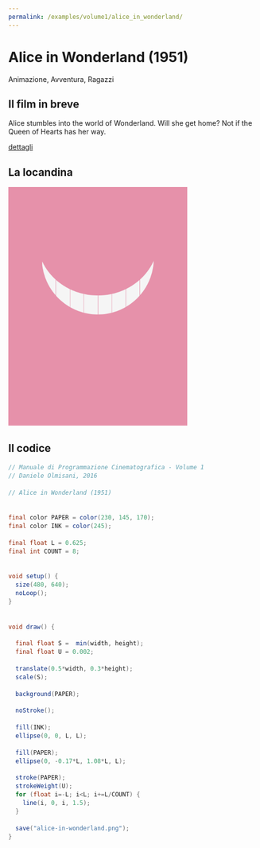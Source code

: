 ```yaml
---
permalink: /examples/volume1/alice_in_wonderland/
---
```

# Alice in Wonderland (1951)

Animazione, Avventura, Ragazzi

## Il film in breve
Alice stumbles into the world of Wonderland. Will she get home? Not if the Queen of Hearts has her way.

[dettagli](https://www.imdb.com/title/tt0043274/)

## La locandina
<img src="alice-in-wonderland.png"  width="360px" title="Alice in Wonderland">


## Il codice
```java
// Manuale di Programmazione Cinematografica - Volume 1
// Daniele Olmisani, 2016

// Alice in Wonderland (1951)


final color PAPER = color(230, 145, 170);
final color INK = color(245);

final float L = 0.625;
final int COUNT = 8;


void setup() {
  size(480, 640);
  noLoop();
}


void draw() {
  
  final float S =  min(width, height);
  final float U = 0.002;
  
  translate(0.5*width, 0.3*height);
  scale(S);
  
  background(PAPER);
  
  noStroke();
  
  fill(INK);
  ellipse(0, 0, L, L);
  
  fill(PAPER);
  ellipse(0, -0.17*L, 1.08*L, L);
  
  stroke(PAPER);
  strokeWeight(U);
  for (float i=-L; i<L; i+=L/COUNT) {
    line(i, 0, i, 1.5); 
  }
  
  save("alice-in-wonderland.png");
}
```
